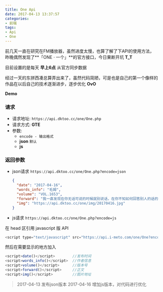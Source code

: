 ```yaml
---
title: One Api
date: 2017-04-13 13:37:57
categories:
- 前端
tags:
- Api
- One
---
```


前几天一直在研究在FM播放器，虽然进度太慢，也算了解了下API的使用方法，昨晚偶然发现了**「ONE · 一个」**的官方接口，今日果断开坑 **T_T**

目前设置的是每天 **早上6点** 从官方同步数据

经过一天的东拼西凑总算弄出来了，虽然代码简陋，可是也是自己的第一个像样的作品在以后自己的技术逐渐进步，逐步优化 **OvO**

**Demo**

### 请求

- 请求地址: `https://api.dktoo.cc/one/One.php`
- 请求方式: **GTE**
- 参数:
  - `encode - 输出格式`
  - **json** `默认`
  - **js**

### 返回参数

- json请求 `https://api.dktoo.cc/one/One.php?encode=json`

  ```json
  {
    "date": "2017-04-16",
    "words_info": "毛姆",
    "volume": "VOL.1653",
    "forward": "我一直发现在你无话可说的时候就别说话，在你不知如何回答别人的话的时候就保持沉默，这是生活中一个很好的策略。",
    "img": "https://api.dktoo.cc/one/img/20170416.jpg"
  }
  ```

- js请求 `https://api.dktoo.cc/one/One.php?encode=js`

在 head 区引用 javascript 版 API

```javascript
<script type="text/javascript" src="https://api.i-meto.com/one/One?encode=js"></script>
```

然后在需要显示的地方加入

```javascript
<script>date()</script>        //发布时间
<script>words_info()</script>  //作者信息
<script>volume()</script>      //版本号
<script>forward()</script>     //正文
<script>img()</script>         //图片地址
```

> 2017-04-13 发布json版本
> 2017-04-16 增加js版本，对代码进行优化